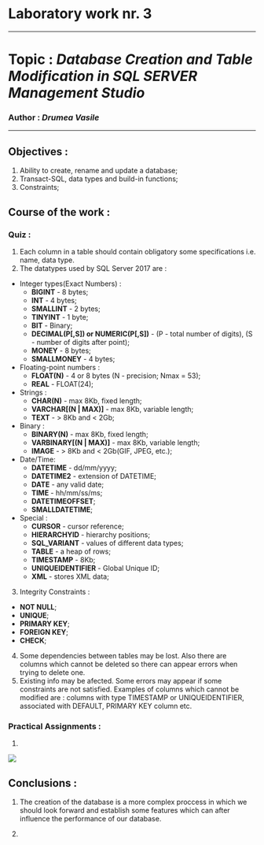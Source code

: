 # Laboratory work nr. 3
-----
# Topic : *Database Creation and Table Modification in SQL SERVER Management Studio*
### Author : *Drumea Vasile*
-----
## Objectives :
1. Ability to create, rename and update a database;
2. Transact-SQL, data types and build-in functions;
3. Constraints;

## Course of the work :
### Quiz :
1. Each column in a table should contain obligatory some specifications i.e. name, data type. 
2. The datatypes used by SQL Server 2017 are :
  - Integer types(Exact Numbers) : 
    - **BIGINT** - 8 bytes;
    - **INT** - 4 bytes;
    - **SMALLINT** - 2 bytes;
    - **TINYINT** - 1 byte;
    - **BIT** - Binary;
    - **DECIMAL(P[,S]) or NUMERIC(P[,S])** - (P - total number of digits), (S - number of digits after point); 
    - **MONEY** - 8 bytes;
    - **SMALLMONEY** - 4 bytes;
  - Floating-point numbers :
    - **FLOAT(N)** - 4 or 8 bytes (N - precision; Nmax = 53);
    - **REAL** - FLOAT(24);
  - Strings : 
    - **CHAR(N)** - max 8Kb, fixed length;
    - **VARCHAR[(N | MAX)]** - max 8Kb, variable length;
    - **TEXT** - > 8Kb and < 2Gb;
  - Binary : 
    - **BINARY(N)** - max 8Kb, fixed length;
    - **VARBINARY[(N | MAX)]** - max 8Kb, variable length;
    - **IMAGE** - > 8Kb and < 2Gb(GIF, JPEG, etc.);
  - Date/Time: 
    - **DATETIME** - dd/mm/yyyy;
    - **DATETIME2** - extension of DATETIME;
    - **DATE** - any valid date;
    - **TIME** - hh/mm/ss/ms;
    - **DATETIMEOFFSET**;
    - **SMALLDATETIME**;
  - Special :
    - **CURSOR** - cursor reference;
    - **HIERARCHYID** - hierarchy positions;
    - **SQL_VARIANT** - values of different data types;
    - **TABLE** - a heap of rows;
    - **TIMESTAMP** - 8Kb;
    - **UNIQUEIDENTIFIER** - Global Unique ID;
    - **XML** - stores XML data;
3. Integrity Constraints : 
  - **NOT NULL**;
  - **UNIQUE**;
  - **PRIMARY KEY**;
  - **FOREIGN KEY**;
  - **CHECK**;
4. Some dependencies between tables may be lost. Also there are columns which cannot be deleted so there can appear errors when trying to delete one. 
5. Existing info may be afected. Some errors may appear if some constraints are not satisfied. Examples of columns which cannot be modified are : columns with type TIMESTAMP or UNIQUEIDENTIFIER, associated with DEFAULT, PRIMARY KEY column etc. 

### Practical Assignments :
1. 

![](images/name.PNG)

## Conclusions : 

1. The creation of the database is a more complex proccess in which we should look forward and establish some features which can after influence the performance of our database.

2. 
